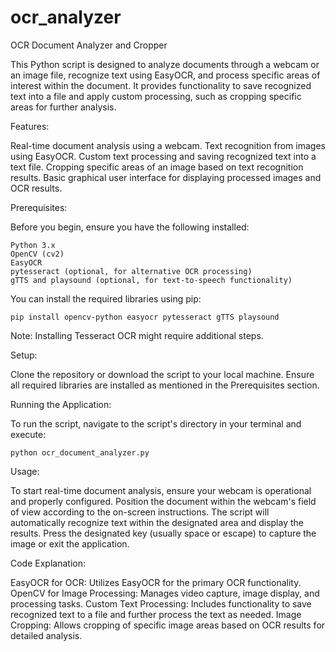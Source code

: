 # ocr_analyzer

OCR Document Analyzer and Cropper

  This Python script is designed to analyze documents through a webcam or an image file, recognize text using EasyOCR, and process specific areas of interest within the document. It provides functionality to save recognized text into a file and apply custom processing, such as cropping specific areas for further analysis.

Features:

  Real-time document analysis using a webcam.
  Text recognition from images using EasyOCR.
  Custom text processing and saving recognized text into a text file.
  Cropping specific areas of an image based on text recognition results.
  Basic graphical user interface for displaying processed images and OCR results.
  
Prerequisites:

  Before you begin, ensure you have the following installed:

    Python 3.x
    OpenCV (cv2)
    EasyOCR
    pytesseract (optional, for alternative OCR processing)
    gTTS and playsound (optional, for text-to-speech functionality)
    
  You can install the required libraries using pip:

    pip install opencv-python easyocr pytesseract gTTS playsound
    
  Note: Installing Tesseract OCR might require additional steps.

Setup:

  Clone the repository or download the script to your local machine.
  Ensure all required libraries are installed as mentioned in the Prerequisites section.
  
Running the Application:

  To run the script, navigate to the script's directory in your terminal and execute:

    python ocr_document_analyzer.py
    

Usage:

  To start real-time document analysis, ensure your webcam is operational and properly configured.
  Position the document within the webcam's field of view according to the on-screen instructions.
  The script will automatically recognize text within the designated area and display the results.
  Press the designated key (usually space or escape) to capture the image or exit the application.
  
Code Explanation:

  EasyOCR for OCR: Utilizes EasyOCR for the primary OCR functionality.
  OpenCV for Image Processing: Manages video capture, image display, and processing tasks.
  Custom Text Processing: Includes functionality to save recognized text to a file and further process the text as needed.
  Image Cropping: Allows cropping of specific image areas based on OCR results for detailed analysis.
